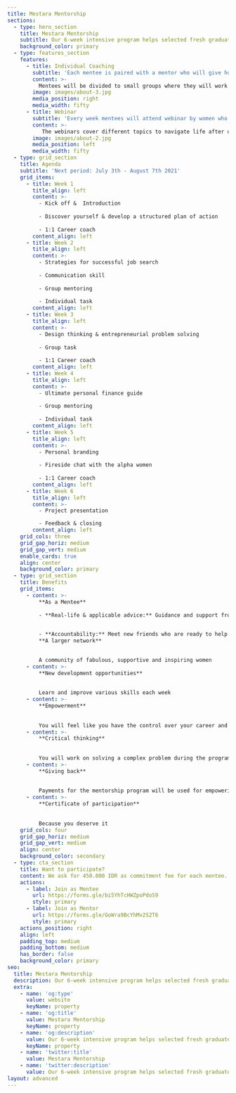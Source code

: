 ```yaml
---
title: Mestara Mentorship
sections:
  - type: hero_section
    title: Mestara Mentorship
    subtitle: Our 6-week intensive program helps selected fresh graduates to achieve their full potential. 
    background_color: primary
  - type: features_section
    features:
      - title: Individual Coaching
        subtitle: 'Each mentee is paired with a mentor who will give honest, practical and real-life advice.'
        content: >-
          Mentees will be divided to small groups where they will work together to solve a complex problem to hone their critical & entrepreneurial thinking.
        image: images/about-3.jpg
        media_position: right
        media_width: fifty
      - title: Webinar
        subtitle: 'Every week mentees will attend webinar by women who work in the field as speaker.'
        content: >-
           The webinars cover different topics to navigate life after university and successfully transition into their career.
        image: images/about-2.jpg
        media_position: left
        media_width: fifty
  - type: grid_section
    title: Agenda
    subtitle: 'Next period: July 3th - August 7th 2021'
    grid_items:
      - title: Week 1
        title_align: left
        content: >-
          - Kick off &  Introduction
          
          - Discover yourself & develop a structured plan of action
          
          - 1:1 Career coach
        content_align: left
      - title: Week 2
        title_align: left
        content: >-
          - Strategies for successful job search
          
          - Communication skill
          
          - Group mentoring
          
          - Individual task
        content_align: left
      - title: Week 3
        title_align: left
        content: >-
          - Design thinking & entrepreneurial problem solving
          
          - Group task
          
          - 1:1 Career coach
        content_align: left
      - title: Week 4
        title_align: left
        content: >-
          - Ultimate personal finance guide
          
          - Group mentoring
          
          - Individual task
        content_align: left
      - title: Week 5
        title_align: left
        content: >-
          - Personal branding 
          
          - Fireside chat with the alpha women
          
          - 1:1 Career coach
        content_align: left
      - title: Week 6
        title_align: left
        content: >-
          - Project presentation

          - Feedback & closing
        content_align: left
    grid_cols: three
    grid_gap_horiz: medium
    grid_gap_vert: medium
    enable_cards: true
    align: center
    background_color: primary
  - type: grid_section
    title: Benefits
    grid_items:
      - content: >-
          **As a Mentee**
          
          - **Real-life & applicable advice:** Guidance and support from more experienced professional
          

          - **Accountability:** Meet new friends who are ready to help you adhere to goals & commitment
          **A larger network** 
          

          A community of fabulous, supportive and inspiring women
      - content: >-
          **New development opportunities**
      
      
          Learn and improve various skills each week
      - content: >-
          **Empowerment**
        
          
          You will feel like you have the control over your career and destiny
      - content: >-
          **Critical thinking**
          
          
          You will work on solving a complex problem during the program
      - content: >-
          **Giving back**
          
          
          Payments for the mentorship program will be used for empowering girls in rural area
      - content: >-
          **Certificate of participation**
          
          
          Because you deserve it
    grid_cols: four
    grid_gap_horiz: medium
    grid_gap_vert: medium
    align: center
    background_color: secondary
  - type: cta_section
    title: Want to participate?
    content: We ask for 450.000 IDR as commitment fee for each mentee. All proceeds of this program will go to [Mestara Berdaya](/mestara-berdaya) program.
    actions:
      - label: Join as Mentee
        url: https://forms.gle/bi5YhTcHWZpoPdoS9
        style: primary
      - label: Join as Mentor
        url: https://forms.gle/GoWra9BcYhMv2S2T6
        style: primary
    actions_position: right
    align: left
    padding_top: medium
    padding_bottom: medium
    has_border: false
    background_color: primary
seo:
  title: Mestara Mentorship
  description: Our 6-week intensive program helps selected fresh graduates to achieve their full potential
  extra:
    - name: 'og:type'
      value: website
      keyName: property
    - name: 'og:title'
      value: Mestara Mentorship
      keyName: property
    - name: 'og:description'
      value: Our 6-week intensive program helps selected fresh graduates to achieve their full potential
      keyName: property
    - name: 'twitter:title'
      value: Mestara Mentorship
    - name: 'twitter:description'
      value: Our 6-week intensive program helps selected fresh graduates to achieve their full potential
layout: advanced
---
```

